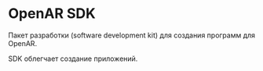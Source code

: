 # OpenAR SDK
Пакет разработки (software development kit) для создания программ для OpenAR.

SDK облегчает создание приложений.

